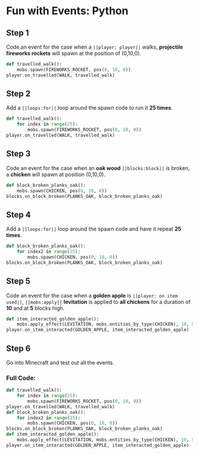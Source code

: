 # Fun with Events: Python

## Step 1
Code an event for the case when a ``||player: player||`` walks, **projectile fireworks rockets** will spawn at the position of (0,10,0).

```python
def travelled_walk():
    mobs.spawn(FIREWORKS_ROCKET, pos(0, 10, 0))
player.on_travelled(WALK, travelled_walk)
```

## Step 2
Add a ``||loops:for||`` loop around the spawn code to run it **25 times**.

```python
def travelled_walk():
    for index in range(25):
        mobs.spawn(FIREWORKS_ROCKET, pos(0, 10, 0))
player.on_travelled(WALK, travelled_walk)
```

## Step 3
Code an event for the case when an **oak wood** ``||blocks:block||`` is broken, a **chicken** will spawn at position (0,10,0). 

```python
def block_broken_planks_oak():
    mobs.spawn(CHICKEN, pos(0, 10, 0))
blocks.on_block_broken(PLANKS_OAK, block_broken_planks_oak)
```

## Step 4
Add a  ``||loops:for||`` loop around the spawn code and have it  repeat **25 times**. 

```python
def block_broken_planks_oak():
    for index2 in range(25):
        mobs.spawn(CHICKEN, pos(0, 10, 0))
blocks.on_block_broken(PLANKS_OAK, block_broken_planks_oak)
```

## Step 5
Code an event for the case when a **golden apple** is ``||player: on item used||``, ``||mobs:apply||`` **levitation** is applied to **all chickens** for a duration of **10** and at **5** blocks high. 

```python
def item_interacted_golden_apple():
    mobs.apply_effect(LEVITATION, mobs.entities_by_type(CHICKEN), 10, 5)
player.on_item_interacted(GOLDEN_APPLE, item_interacted_golden_apple)
```

## Step 6
Go into Minecraft and test out all the events. 

### Full Code: 

```python
def travelled_walk():
    for index in range(25):
        mobs.spawn(FIREWORKS_ROCKET, pos(0, 10, 0))
player.on_travelled(WALK, travelled_walk)
def block_broken_planks_oak():
    for index2 in range(25):
        mobs.spawn(CHICKEN, pos(0, 10, 0))
blocks.on_block_broken(PLANKS_OAK, block_broken_planks_oak)
def item_interacted_golden_apple():
    mobs.apply_effect(LEVITATION, mobs.entities_by_type(CHICKEN), 10, 5)
player.on_item_interacted(GOLDEN_APPLE, item_interacted_golden_apple)
```

